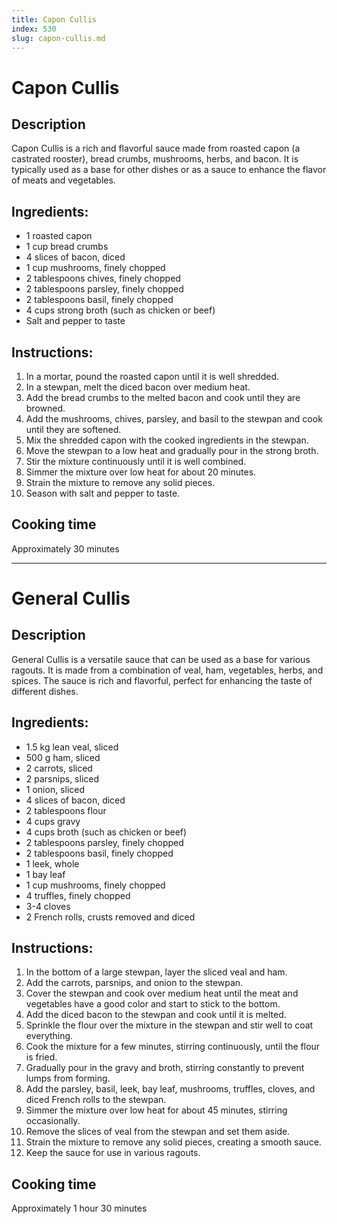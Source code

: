 ```yaml
---
title: Capon Cullis
index: 530
slug: capon-cullis.md
---
```


# Capon Cullis

## Description
Capon Cullis is a rich and flavorful sauce made from roasted capon (a castrated rooster), bread crumbs, mushrooms, herbs, and bacon. It is typically used as a base for other dishes or as a sauce to enhance the flavor of meats and vegetables.

## Ingredients:
- 1 roasted capon
- 1 cup bread crumbs
- 4 slices of bacon, diced
- 1 cup mushrooms, finely chopped
- 2 tablespoons chives, finely chopped
- 2 tablespoons parsley, finely chopped
- 2 tablespoons basil, finely chopped
- 4 cups strong broth (such as chicken or beef)
- Salt and pepper to taste

## Instructions:
1. In a mortar, pound the roasted capon until it is well shredded.
2. In a stewpan, melt the diced bacon over medium heat.
3. Add the bread crumbs to the melted bacon and cook until they are browned.
4. Add the mushrooms, chives, parsley, and basil to the stewpan and cook until they are softened.
5. Mix the shredded capon with the cooked ingredients in the stewpan.
6. Move the stewpan to a low heat and gradually pour in the strong broth.
7. Stir the mixture continuously until it is well combined.
8. Simmer the mixture over low heat for about 20 minutes.
9. Strain the mixture to remove any solid pieces.
10. Season with salt and pepper to taste.

## Cooking time
Approximately 30 minutes

---

# General Cullis

## Description
General Cullis is a versatile sauce that can be used as a base for various ragouts. It is made from a combination of veal, ham, vegetables, herbs, and spices. The sauce is rich and flavorful, perfect for enhancing the taste of different dishes.

## Ingredients:
- 1.5 kg lean veal, sliced
- 500 g ham, sliced
- 2 carrots, sliced
- 2 parsnips, sliced
- 1 onion, sliced
- 4 slices of bacon, diced
- 2 tablespoons flour
- 4 cups gravy
- 4 cups broth (such as chicken or beef)
- 2 tablespoons parsley, finely chopped
- 2 tablespoons basil, finely chopped
- 1 leek, whole
- 1 bay leaf
- 1 cup mushrooms, finely chopped
- 4 truffles, finely chopped
- 3-4 cloves
- 2 French rolls, crusts removed and diced

## Instructions:
1. In the bottom of a large stewpan, layer the sliced veal and ham.
2. Add the carrots, parsnips, and onion to the stewpan.
3. Cover the stewpan and cook over medium heat until the meat and vegetables have a good color and start to stick to the bottom.
4. Add the diced bacon to the stewpan and cook until it is melted.
5. Sprinkle the flour over the mixture in the stewpan and stir well to coat everything.
6. Cook the mixture for a few minutes, stirring continuously, until the flour is fried.
7. Gradually pour in the gravy and broth, stirring constantly to prevent lumps from forming.
8. Add the parsley, basil, leek, bay leaf, mushrooms, truffles, cloves, and diced French rolls to the stewpan.
9. Simmer the mixture over low heat for about 45 minutes, stirring occasionally.
10. Remove the slices of veal from the stewpan and set them aside.
11. Strain the mixture to remove any solid pieces, creating a smooth sauce.
12. Keep the sauce for use in various ragouts.

## Cooking time
Approximately 1 hour 30 minutes